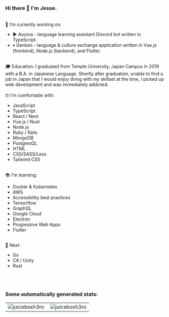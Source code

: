 ### Hi there 👋 I'm Jesse.
<br>
🔭 I’m currently working on:
<ul>
  <li>▶️ Aozora - language learning assistant Discord bot written in TypeScript.</li>
  <li>⏸ Genkan - language & culture exchange application written in Vue.js (frontend), Node.js (backend), and Flutter.</li>
</ul>
<br>
🎓 Education: I graduated from Temple University, Japan Campus in 2019 with a B.A. in Japanese Language. Shortly after graduation, unable to find a job in Japan that I would enjoy doing with my skillset at the time, I picked up web development and was immediately addicted.
<br>
<br>
🤓 I'm comfortable with:
<ul>
  <li>JavaScript</li>
  <li>TypeScript</li>
  <li>React / Next</li>
  <li>Vue.js / Nuxt</li>
  <li>Node.js</li>
  <li>Ruby / Rails</li>
  <li>MongoDB</li>
  <li>PostgresQL</li>
  <li>HTML</li>
  <li>CSS/SASS/Less</li>
  <li>Tailwind CSS</li>
</ul>
<br>
📚 I'm learning:
<ul>
  <li>Docker & Kubernetes</li>
  <li>AWS</li>
  <li>Accessibility best practices</li>
  <li>Tensorflow</li>
  <li>GraphQL</li>
  <li>Google Cloud</li>
  <li>Electron</li>
  <li>Progressive Web Apps</li>
  <li>Flutter</li>
</ul>
<br>
🥲 Next:
<ul>
  <li>Go</li>
  <li>C# / Unity</li>
  <li>Rust</li>
</ul>
<br><br>
<h3 align="left">Some automatically generated stats:</h3>
<table>
  <tr>
    <td>
      <img align="left" src="https://github-readme-stats.vercel.app/api/top-langs?username=juiceboxh3ro&show_icons=true&locale=en&layout=compact&text_color=ffffff&hide_border=true&bg_color=0E141B&title_color=4A67F7" alt="juiceboxh3ro" />
    </td>
    <td>
      <img align="center" src="https://github-readme-stats.vercel.app/api?username=juiceboxh3ro&show_icons=true&text_color=ffffff&hide_border=true&bg_color=0E141B&title_color=4A67F7&locale=en" alt="juiceboxh3ro" />
    </td>
  </tr>
</table>
